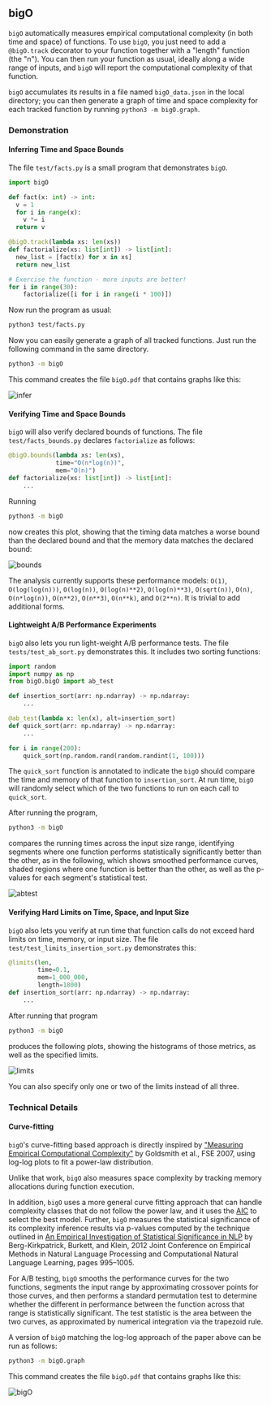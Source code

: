 ## bigO

`bigO` automatically measures empirical computational complexity (in both time and space) of functions.
To use `bigO`, you just need to add a `@bigO.track` decorator to your function together with a "length" function (the "n").
You can then run your function as usual, ideally along a wide range of inputs, and `bigO` will report the computational
complexity of that function.

`bigO` accumulates its results in a file named `bigO_data.json` in the local directory;
you can then generate a graph of time and space complexity for each tracked function by running `python3 -m bigO.graph`.

### Demonstration

#### Inferring Time and Space Bounds

The file `test/facts.py` is a small program that demonstrates `bigO`.

```python
import bigO

def fact(x: int) -> int:
  v = 1
  for i in range(x):
    v *= i
  return v

@bigO.track(lambda xs: len(xs))
def factorialize(xs: list[int]) -> list[int]:
  new_list = [fact(x) for x in xs]
  return new_list

# Exercise the function - more inputs are better!
for i in range(30):
    factorialize([i for i in range(i * 100)])
```

Now run the program as usual:

```bash
python3 test/facts.py
```

Now you can easily generate a graph of all tracked functions. Just run the following command in the same directory.

```bash
python3 -m bigO
```

This command creates the file `bigO.pdf` that contains graphs like this:

![infer](https://github.com/user-attachments/assets/9df423db-578f-4532-9277-dc08f7145797)

#### Verifying Time and Space Bounds

`bigO` will also verify declared bounds of functions.  The file `test/facts_bounds.py` declares
`factorialize` as follows:

```python
@bigO.bounds(lambda xs: len(xs),
             time="O(n*log(n))",
             mem="O(n)")
def factorialize(xs: list[int]) -> list[int]:
    ...
```

Running
```bash
python3 -m bigO
```

now creates this plot, showing that the timing data matches a worse bound than the declared bound
and that the memory data matches the declared bound:
  
![bounds](https://github.com/user-attachments/assets/a4c2e740-110f-4f04-9915-66876083b11c)

The analysis currently supports these performance models:
`O(1)`, `O(log(log(n)))`, `O(log(n))`, `O(log(n)**2)`, `O(log(n)**3)`, `O(sqrt(n))`, `O(n)`, `O(n*log(n))`, `O(n**2)`, `O(n**3)`, `O(n**k)`, and `O(2**n)`.  It is trivial to add additional forms.

#### Lightweight A/B Performance Experiments

`bigO` also lets you run light-weight A/B performance tests.  The file `tests/test_ab_sort.py` demonstrates this.
It includes two sorting functions:

```python
import random
import numpy as np
from bigO.bigO import ab_test

def insertion_sort(arr: np.ndarray) -> np.ndarray:
    ...

@ab_test(lambda x: len(x), alt=insertion_sort)
def quick_sort(arr: np.ndarray) -> np.ndarray:
    ...

for i in range(200):
    quick_sort(np.random.rand(random.randint(1, 100)))
```

The `quick_sort` function is annotated to indicate the `bigO` should 
compare the time and memory of that function to `insertion_sort`.  At run time,
`bigO` will randomly select which of the two functions to run on each call to `quick_sort`.

After running the program,

```bash
python3 -m bigO
```

compares the running times across the input size range, identifying segments where one 
function performs statistically significantly better than the other, as in the following,
which shows smoothed performance curves, shaded regions where one function is better than the other, as
well as the p-values for each segment's statistical test.

![abtest](https://github.com/user-attachments/assets/823a26cf-2bc5-4958-a47a-c6f9a253ce33)

#### Verifying Hard Limits on Time, Space, and Input Size

`bigO` also lets you verify at run time that function calls do not exceed hard limits on
time, memory, or input size.  The file `test/test_limits_insertion_sort.py` demonstrates
this:

```python
@limits(len, 
        time=0.1, 
        mem=1_000_000, 
        length=1800)
def insertion_sort(arr: np.ndarray) -> np.ndarray:
    ...
```

After running that program

```bash
python3 -m bigO
```

produces the following plots, showing the histograms of those metrics, as well as the
specified limits.

![limits](https://github.com/user-attachments/assets/6009c9a5-0e3e-449f-9a2d-88bc47ac462c)

You can also specify only one or two of the limits instead of all three.

### Technical Details

#### Curve-fitting

`bigO`'s curve-fitting based approach is directly inspired by
["Measuring Empirical Computational
Complexity"](https://theory.stanford.edu/~aiken/publications/papers/fse07.pdf)
by Goldsmith et al., FSE 2007, using log-log plots to fit a power-law distribution.

Unlike that work, `bigO` also measures space complexity by
tracking memory allocations during function execution. 

In addition, `bigO` uses a more general curve fitting approach that can handle
complexity classes that do not follow the power law, and it uses
the [AIC](https://en.wikipedia.org/wiki/Akaike_information_criterion) to
select the best model.  Further, `bigO` measures the statistical significance of its complexity inference
results via p-values computed by the technique outlined in [An Empirical Investigation of Statistical Significance in NLP](https://aclanthology.org/D12-1091.pdf) by Berg-Kirkpatrick, Burkett, and Klein, 2012 Joint Conference on Empirical Methods in Natural Language Processing and Computational Natural Language Learning, pages 995–1005.

For A/B testing, `bigO` smooths the performance curves for the two functions, segments the input range by approximating crossover points for those curves, and then performs a standard permutation test to determine whether the different in performance between the function across that range is statistically significant. The test statistic is the area between the two curves, as approximated by numerical integration via the trapezoid rule.

A version of `bigO` matching the log-log approach of the paper above can be run as follows:

```bash
python3 -m bigO.graph
```

This command creates the file `bigO.pdf` that contains graphs like this:

![bigO](https://github.com/user-attachments/assets/8428180b-a454-4fc7-822c-7a130f9ba54e)

